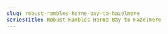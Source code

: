 ```yaml
---
slug: robust-rambles-herne-bay-to-hazelmere
seriesTitle: Robust Rambles Herne Bay to Hazelmere
---
```


